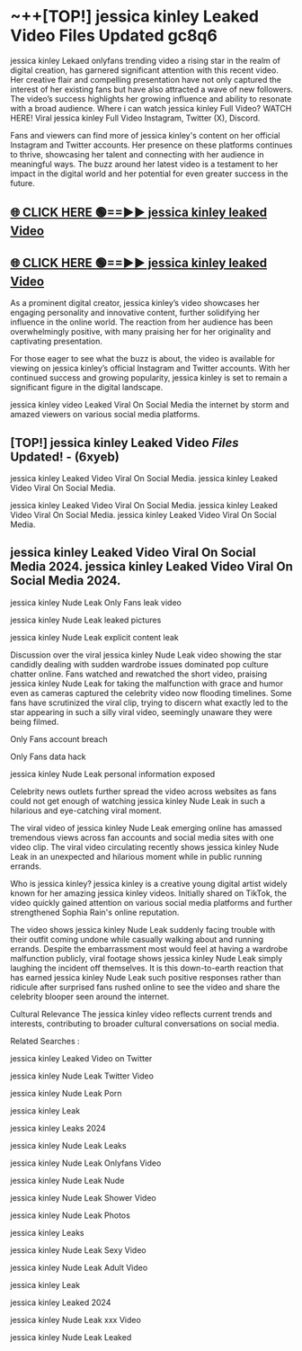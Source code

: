 # ~++[TOP!] jessica kinley Leaked Video Files Updated gc8q6

 jessica kinley Lekaed onlyfans trending video a rising star in the realm of digital creation, has garnered significant attention with this recent video. Her creative flair and compelling presentation have not only captured the interest of her existing fans but have also attracted a wave of new followers. The video’s success highlights her growing influence and ability to resonate with a broad audience.
Where i can watch  jessica kinley Full Video? WATCH HERE! Viral  jessica kinley Full Video Instagram, Twitter (X), Discord.


Fans and viewers can find more of  jessica kinley's content on her official Instagram and Twitter accounts. Her presence on these platforms continues to thrive, showcasing her talent and connecting with her audience in meaningful ways. The buzz around her latest video is a testament to her impact in the digital world and her potential for even greater success in the future.


## [🌐 CLICK HERE 🟢==►►  jessica kinley leaked Video ](https://onlyclips.site?title=jessica_kinley&ref=git)

## [🌐 CLICK HERE 🟢==►►  jessica kinley leaked Video ](https://onlyclips.site?title=jessica_kinley&ref=git)


As a prominent digital creator,  jessica kinley’s video showcases her engaging personality and innovative content, further solidifying her influence in the online world. The reaction from her audience has been overwhelmingly positive, with many praising her for her originality and captivating presentation.

For those eager to see what the buzz is about, the video is available for viewing on  jessica kinley’s official Instagram and Twitter accounts. With her continued success and growing popularity,  jessica kinley is set to remain a significant figure in the digital landscape.


  jessica kinley video Leaked Viral On Social Media the internet by storm and amazed viewers on various social media platforms.


## [TOP!]  jessica kinley Leaked Video *Files* Updated! - (6xyeb) 

 jessica kinley Leaked Video Viral On Social Media. jessica kinley Leaked Video Viral On Social Media.

 jessica kinley Leaked Video Viral On Social Media. jessica kinley Leaked Video Viral On Social Media. jessica kinley Leaked Video Viral On Social Media.


##  jessica kinley Leaked Video Viral On Social Media 2024. jessica kinley Leaked Video Viral On Social Media 2024.
 jessica kinley Nude Leak Only Fans leak video

 jessica kinley Nude Leak leaked pictures

 jessica kinley Nude Leak explicit content leak

Discussion over the viral  jessica kinley Nude Leak video showing the star candidly dealing with sudden wardrobe issues dominated pop culture chatter online. Fans watched and rewatched the short video, praising  jessica kinley Nude Leak for taking the malfunction with grace and humor even as cameras captured the celebrity video now flooding timelines. Some fans have scrutinized the viral clip, trying to discern what exactly led to the star appearing in such a silly viral video, seemingly unaware they were being filmed.


Only Fans account breach

Only Fans data hack

 jessica kinley Nude Leak personal information exposed

Celebrity news outlets further spread the video across websites as fans could not get enough of watching  jessica kinley Nude Leak in such a hilarious and eye-catching viral moment.


The viral video of  jessica kinley Nude Leak emerging online has amassed tremendous views across fan accounts and social media sites with one video clip. The viral video circulating recently shows  jessica kinley Nude Leak in an unexpected and hilarious moment while in public running errands.


Who is  jessica kinley?  jessica kinley is a creative young digital artist widely known for her amazing  jessica kinley videos. Initially shared on TikTok, the video quickly gained attention on various social media platforms and further strengthened Sophia Rain's online reputation.

The video shows  jessica kinley Nude Leak suddenly facing trouble with their outfit coming undone while casually walking about and running errands. Despite the embarrassment most would feel at having a wardrobe malfunction publicly, viral footage shows  jessica kinley Nude Leak simply laughing the incident off themselves. It is this down-to-earth reaction that has earned  jessica kinley Nude Leak such positive responses rather than ridicule after surprised fans rushed online to see the video and share the celebrity blooper seen around the internet.

Cultural Relevance The  jessica kinley video reflects current trends and interests, contributing to broader cultural conversations on social media.

Related Searches :

 jessica kinley Leaked Video on Twitter

 jessica kinley Nude Leak Twitter Video

 jessica kinley Nude Leak Porn

 jessica kinley Leak 

 jessica kinley Leaks 2024

 jessica kinley Nude Leak Leaks

 jessica kinley Nude Leak Onlyfans Video

 jessica kinley Nude Leak Nude

 jessica kinley Nude Leak Shower Video

 jessica kinley Nude Leak Photos

 jessica kinley Leaks

 jessica kinley Nude Leak Sexy Video

 jessica kinley Nude Leak Adult Video

 jessica kinley Leak

 jessica kinley Leaked 2024

 jessica kinley Nude Leak xxx Video

 jessica kinley Nude Leak Leaked